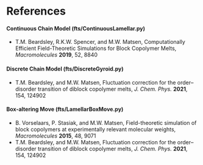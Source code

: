 # References
#### Continuous Chain Model (fts/ContinuousLamellar.py)
+ T.M. Beardsley, R.K.W. Spencer, and M.W. Matsen, Computationally Efficient Field-Theoretic Simulations for Block Copolymer Melts, *Macromolecules* **2019**, 52, 8840   
#### Discrete Chain Model (fts/DiscreteGyroid.py)
+ T.M. Beardsley, and M.W. Matsen, Fluctuation correction for the order–disorder transition of diblock copolymer melts, *J. Chem. Phys.* **2021**, 154, 124902   
#### Box-altering Move (fts/LamellarBoxMove.py)
+ B. Vorselaars, P. Stasiak, and M.W. Matsen, Field-theoretic simulation of block copolymers at experimentally relevant molecular weights, *Macromolecules* **2015**, 48, 9071
+ T.M. Beardsley, and M.W. Matsen, Fluctuation correction for the order–disorder transition of diblock copolymer melts, *J. Chem. Phys.* **2021**, 154, 124902   

